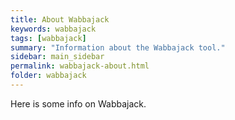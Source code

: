```yaml
---
title: About Wabbajack
keywords: wabbajack
tags: [wabbajack]
summary: "Information about the Wabbajack tool."
sidebar: main_sidebar
permalink: wabbajack-about.html
folder: wabbajack
---
```


Here is some info on Wabbajack.
